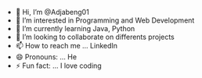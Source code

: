 - 👋 Hi, I’m @Adjabeng01
- 👀 I’m interested in Programming and Web Development
- 🌱 I’m currently learning Java, Python 
- 💞️ I’m looking to collaborate on differents projects
- 📫 How to reach me ... LinkedIn
- 😄 Pronouns: ... He
- ⚡ Fun fact: ... I love coding

<!---
Adjabeng01/Adjabeng01 is a ✨ special ✨ repository because its `README.md` (this file) appears on your GitHub profile.
You can click the Preview link to take a look at your changes.
--->
